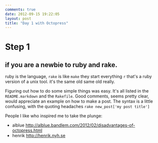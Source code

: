 ```yaml
---
comments: true
date: 2012-09-15 19:22:05
layout: post
title: "Day 1 with Octopress"
---
```


# Step 1

## if you are a newbie to ruby and rake. 

ruby is the language, `rake` is like `make` they start everything <code>r</code> that's a ruby version of a unix tool. it's the same old same old really.

Figuring out how to do some simple things was easy. It's all listed in the <code>README.markdown</code> and the <code>Rakefile</code>. Good comments, seems pretty clear, would appreciate an example on how to make a post. The syntax is a little confusing, with the quoting headaches <code>rake new_post['my post title']</code>

People I like who inspired me to take the plunge:
- alblue http://alblue.bandlem.com/2012/02/disadvantages-of-octopress.html
- henrik http://henrik.nyh.se

